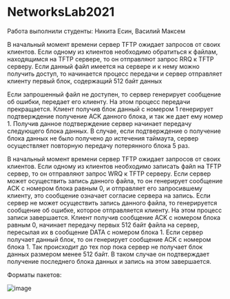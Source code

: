 # NetworksLab2021

Работа выполнили студенты: Никита Есин, Василий Максем

В начальный момент времени сервер TFTP ожидает запросов от своих клиентов.
Если одному из клиентов необходимо обратиться к файлам, находящимся на TFTP
сервере, то он отправляют запрос RRQ к TFTP серверу. Если данный файл имеется
на сервере и к нему можно получить доступ, то начинается процесс передачи
и сервер отправляет клиенту первый блок, содержащий 512 байт данных

Если
запрошенный файл не доступен, то сервер генерирует сообщение об ошибки, передает его клиенту. На этом процесс передачи прекращается. Клиент получив блок
данный с номером 1 генерирует подтверждение получение ACK данного блока, и
так же дает ему номер 1. Получив данное подтверждение сервер начинает передачу
следующего блока данных. В случае, если подтверждение о получение блока данных
не было получено до истечения таймаута, сервер осуществляет повторную передачу
потерянного блока 5 раз. 

В начальный момент времени сервер TFTP ожидает запросов от своих клиентов.
Если одному из клиентов необходимо записать файл на TFTP сервер, то он отправляют запрос WRQ к TFTP серверу. Если сервер может осуществить запись данного
файла, то он генерирует сообщение ACK с номером блока равным 0, и отправляет
его запросившему клиенту, это сообщение означает согласие сервера на запись. Если
сервер не может осуществить запись данного файла, то генерируется сообщение
об ошибке, которое отправляется клиенту. На этом процесс записи завершается.
Клиент получив сообщение ACK с номером блока равным 0, начинает передачу
первых 512 байт файла на сервер, пересылая их в сообщение DATA с номером
блока 1. Если сервер получает данный блок, то он генерирует сообщение ACK с
номером блока 1. Так происходит до тех пор пока сервер не получает блок данных
размером менее 512 байт. В таком случае он подтверждает получение последнего
блока данных и запись на этом завершается.

Форматы пакетов:

![image](https://user-images.githubusercontent.com/31699049/160467954-f42d0d25-cb75-487e-ad77-1882cafdd0d1.png)

